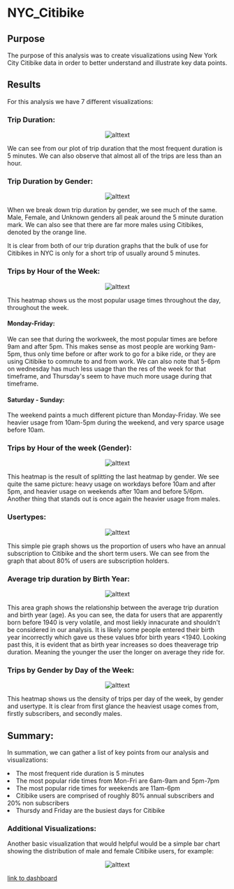 # NYC_Citibike

## Purpose
The purpose of this analysis was to create visualizations using New York City Citibike data in order to better understand and illustrate key data points. 

## Results 

For this analysis we have 7 different visualizations:

### Trip Duration:

<p align="center"

![alttext](https://github.com/sd2wiebe/NYC_Citibike/blob/main/checkout%20time.png)

</p>

We can see from our plot of trip duration that the most frequent duration is 5 minutes. We can also observe that almost all of the trips are less than an hour. 

### Trip Duration by Gender:

<p align="center"

![alttext](https://github.com/sd2wiebe/NYC_Citibike/blob/main/checkout%20by%20gender.png)

</p>

When we break down trip duration by gender, we see much of the same. Male, Female, and Unknown genders all peak around the 5 minute duration mark. We can also see that there are far more males using Citibikes, denoted by the orange line.

It is clear from both of our trip duration graphs that the bulk of use for Citibikes in NYC is only for a short trip of usually around 5 minutes.

### Trips by Hour of the Week:

<p align="center"

![alttext](https://github.com/sd2wiebe/NYC_Citibike/blob/main/Trips%20by%20Weekday%20hour.png)

</p>

This heatmap shows us the most popular usage times throughout the day, throughout the week. 

#### Monday-Friday: 
We can see that during the workweek, the most popular times are before 9am and after 5pm. This makes sense as most people are working 9am-5pm, thus only time before or after work to go for a bike ride, or they are using Citibike to commute to and from work.
We can also note that 5-6pm on wednesday has much less usage than the res of the week for that timeframe, and Thursday's seem to have much more usage during that timeframe.
#### Saturday - Sunday:

The weekend paints a much different picture than Monday-Friday. We see heavier usage from 10am-5pm during the weekend, and very sparce usage before 10am.

### Trips by Hour of the week (Gender):
<p align="center"

![alttext](https://github.com/sd2wiebe/NYC_Citibike/blob/main/Trips%20by%20Weekday%20gender%20hour.png)

</p>

This heatmap is the result of splitting the last heatmap by gender. We see quite the same picture: heavy usage on workdays before 10am and after 5pm, and heavier usage on weekends after 10am and before 5/6pm. Another thing that stands out is once again the heavier usage from males.

### Usertypes:
<p align="center"

![alttext](https://github.com/sd2wiebe/NYC_Citibike/blob/main/short%20term%20vs%20annual%20subs.png)

</p>

This simple pie graph shows us the proportion of users who have an annual subscription to Citibike and the short term users. We can see from the graph that about 80% of users are subscription holders.

### Average trip duration by Birth Year:
<p align="center"

![alttext](https://github.com/sd2wiebe/NYC_Citibike/blob/main/average%20trip%20duration%20birth%20year.png)

</p>
This area graph shows the relationship between the average trip duration and birth year (age). As you can see, the data for users that are apparently born before 1940 is very volatile, and most liekly innacurate and shouldn't be considered in our analysis. It is likely some people entered their birth year incorrectly which gave us these values bfor birth years <1940. Looking past this, it is evident that as birth year increases so does theaverage trip duration. Meaning the younger the user the longer on average they ride for. 

### Trips by Gender by Day of the Week:
<p align="center"

![alttext](https://github.com/sd2wiebe/NYC_Citibike/blob/main/user%20type%20trips%20by%20gender%20weekday.png)

</p>

This heatmap shows us the density of trips per day of the week, by gender and usertype. It is clear from first glance the heaviest usage comes from, firstly subscribers, and secondly males. 

## Summary:
In summation, we can gather a list of key points from our analysis and visualizations:

<li> The most frequent ride duration is 5 minutes </li>
<li> The most popular ride times from Mon-Fri are 6am-9am and 5pm-7pm</li>
<li> The most popular ride times for weekends are 11am-6pm</li>
<li> Citibike users are comprised of roughly 80% annual subscribers and 20% non subscribers</li>
<li> Thursdy and Friday are the busiest days for Citibike</li>

### Additional Visualizations:

Another basic visualization that would helpful would be a simple bar chart showing the distribution of male and female Citibike users, for example:

<p align="center"

![alttext](https://github.com/sd2wiebe/NYC_Citibike/blob/main/Gender%20Dist.png)

</p>

[link to dashboard](https://public.tableau.com/app/profile/shawn.wiebe/viz/NYCCitibikeAnalysis_16230979095720/NYCCitibikeAnalysis)

